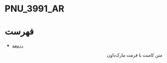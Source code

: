 # PNU_3991_AR
# فهرست
- [رزومه](/Resume/MyResume.pdf)
<div dir="rtl">
متن کامنت با فرمت مارک‌داون
</div>
